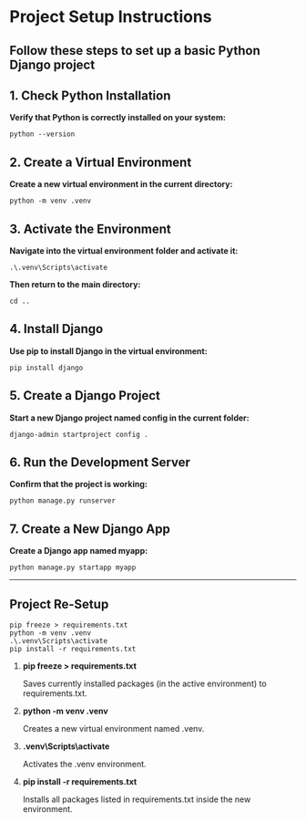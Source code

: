 # **Project Setup Instructions**

## **Follow these steps to set up a basic Python Django project**

## 1. Check Python Installation

**Verify that Python is correctly installed on your system:**

```shell
python --version
```

## 2. Create a Virtual Environment

**Create a new virtual environment in the current directory:**

```shell
python -m venv .venv
```

## 3. Activate the Environment

**Navigate into the virtual environment folder and activate it:**

```shell
.\.venv\Scripts\activate
```

**Then return to the main directory:**

```shell
cd ..
```

## 4. Install Django

**Use pip to install Django in the virtual environment:**

```shell
pip install django
```

## 5. Create a Django Project

**Start a new Django project named config in the current folder:**

```shell
django-admin startproject config .
```

## 6. Run the Development Server

**Confirm that the project is working:**

```shell
python manage.py runserver
```

## 7. Create a New Django App

**Create a Django app named myapp:**

```shell
python manage.py startapp myapp
```

---

## Project Re-Setup

```shell
pip freeze > requirements.txt
python -m venv .venv
.\.venv\Scripts\activate
pip install -r requirements.txt
```

1. **pip freeze > requirements.txt**

   Saves currently installed packages (in the active environment) to requirements.txt.

2. **python -m venv .venv**

   Creates a new virtual environment named .venv.

3. **.venv\Scripts\activate**

   Activates the .venv environment.

4. **pip install -r requirements.txt**

   Installs all packages listed in requirements.txt inside the new environment.
